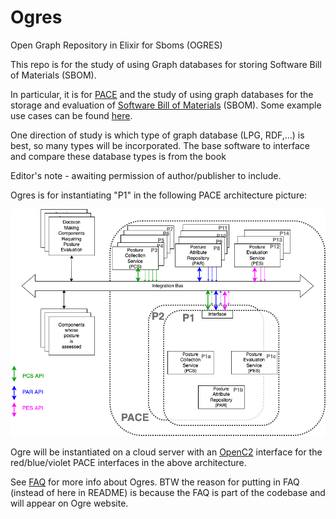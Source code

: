# Ogres
Open Graph Repository in Elixir for Sboms (OGRES)

This repo is for the study of using
Graph databases for storing
Software Bill of Materials (SBOM).

In particular, it is for
[PACE](https://github.com/opencybersecurityalliance/PACE)
and the study of using graph databases for the storage
and evaluation of
[Software Bill of Materials](https://www.cisa.gov/sbom)
(SBOM).
Some example use cases can be found
[here](https://github.com/opencybersecurityalliance/PACE/blob/main/docs/Pace_Sbom_Vex_Flags_Prioritization/README.md).

One direction of study is which type of graph database
(LPG, RDF,...) is best, so many types will be incorporated.
The base software to interface and compare these database types
is from the book

Editor's note - awaiting permission of author/publisher to include.

Ogres is for instantiating "P1"
in the following PACE architecture picture:

![PACE Arch](./Images/pace_arch_3.png)

Ogre will be instantiated on a cloud server with an
[OpenC2](https://openc2.org/) interface for the red/blue/violet
PACE interfaces in the above architecture.

See [FAQ](./FAQ.md) for more info about Ogres.
BTW the reason for putting in FAQ (instead of here in README)
is because the FAQ is part of the codebase and will appear
on Ogre website.
